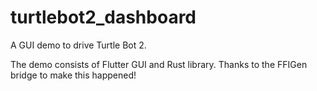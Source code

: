 # turtlebot2_dashboard

A GUI demo to drive Turtle Bot 2. 

The demo consists of Flutter GUI and Rust library. Thanks to the FFIGen bridge to make this happened!
